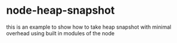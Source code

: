 # node-heap-snapshot
this is an example to show how to take heap snapshot with minimal overhead using built in modules of the node
